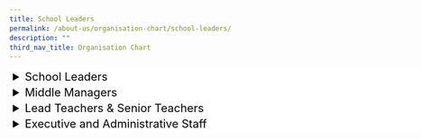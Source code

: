 ```yaml
---
title: School Leaders
permalink: /about-us/organisation-chart/school-leaders/
description: ""
third_nav_title: Organisation Chart
---
```

<style>
details {
  font: 16px;
	color: #000;
	font-size: 20px;
  width: 800px;
}

details > summary {
  padding: 2px 6px;
  width: 800px;
  background-color: #fff;
  border: none;
  cursor: pointer;
}

details > p {
  border-radius: 0 0 2px 6px;
  background-color: #ddd;
  padding: 2px 6px;
  margin: 0;
}

details[open] > summary {
  background-color: #fff;
}

</style>

<details>
<summary>School Leaders</summary><br>
<img src="/images/mr%20abdul%20harris%20bin%20sumardi.jpg" style="width:25%">
<center><b>Mr Abdul Harris Bin Sumardi <br></b>Principal<center>

<img src="/images/mr derrick hoi.jpg" style="width:25%">
<center> <b>Mr Derrick Hoi Weng Kit  <br> </b>
	Vice-Principal <center>
	
<img src="/images/mr%20lek%20chun%20guan.jpg" style="width:25%">
<center> <b>Mr Lek Chun Guan  <br> </b>
	Vice-Principal (Adminstration)  <center></center></center></center></center></center></center>
</details>

<details>
	<summary>Middle Managers</summary><br>
	test test
</details>

<details>
	<summary>Lead Teachers &amp; Senior Teachers</summary><br>
	test test
</details>

<details>
	<summary>Executive and Administrative Staff</summary><br>
	test test
</details>
